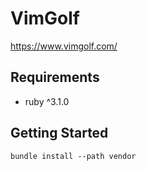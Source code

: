 # VimGolf

https://www.vimgolf.com/

## Requirements

- ruby ^3.1.0

## Getting Started

```
bundle install --path vendor
```
